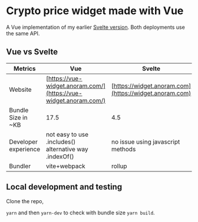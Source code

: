# Crypto price widget made with Vue

A Vue implementation of my earlier [Svelte version](https://github.com/peopledrivemecrazy/svelte-crypto-price-widget). Both deployments use the same API.

## Vue vs Svelte


| Metrics              | Vue                                                     | Svelte                            |
|----------------------|---------------------------------------------------------|-----------------------------------|
| Website              | [https://vue-widget.anoram.com/](https://vue-widget.anoram.com/)                                                 | [https://widget.anoram.com](https://widget.anoram.com)                               |
| Bundle Size in ~KB    | 17.5                                                    | 4.5                               |
| Developer experience | not easy to use .includes()  alternative way .indexOf() | no issue using javascript methods |
| Bundler              | vite+webpack                                            | rollup                            |


## Local development and testing

Clone the repo,

`yarn` and then `yarn-dev` to check with bundle size `yarn build`.
